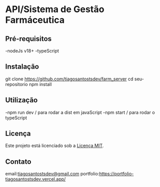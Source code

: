 # API/Sistema de Gestão Farmáceutica

## Pré-requisitos

-nodeJs v18+
-typeScript

## Instalação

git clone https://github.com/tiagosantostsdev/farm_server
cd seu-repositorio
npm install


## Utilização

-npm run dev / para rodar a dist em javaScript
-npm start / para rodar o typeScript

## Licença

Este projeto está licenciado sob a [Licença MIT](https://opensource.org/licenses/MIT).

## Contato

email:tiagosantostsdev@gmail.com
portfolio:https://portfolio-tiagosantostsdev.vercel.app/
